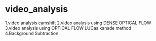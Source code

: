 # video_analysis
1.video analysis camshift
2.video analysis using DENSE OPTICAL FLOW 
3.video analysis using OPTICAL FLOW LUCas kanade method
4.Background Subtraction
